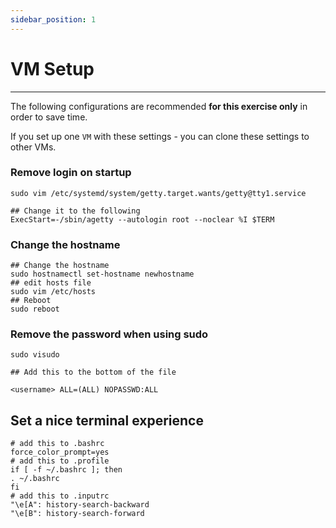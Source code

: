 ```yaml
---
sidebar_position: 1
---
```


# VM Setup

---
The following configurations are recommended **for this exercise only** in order to save time.

If you set up one `VM` with these settings - you can clone these settings to other VMs.

### Remove login on startup

```
sudo vim /etc/systemd/system/getty.target.wants/getty@tty1.service

## Change it to the following
ExecStart=-/sbin/agetty --autologin root --noclear %I $TERM
```

### Change the hostname

```
## Change the hostname
sudo hostnamectl set-hostname newhostname
## edit hosts file
sudo vim /etc/hosts
## Reboot
sudo reboot
```

### Remove the password when using sudo

```
sudo visudo

## Add this to the bottom of the file

<username> ALL=(ALL) NOPASSWD:ALL
```

## Set a nice terminal experience

```
# add this to .bashrc
force_color_prompt=yes
# add this to .profile
if [ -f ~/.bashrc ]; then
. ~/.bashrc
fi
# add this to .inputrc
"\e[A": history-search-backward
"\e[B": history-search-forward
```